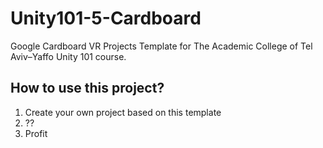 # Unity101-5-Cardboard
Google Cardboard VR Projects Template for The Academic College of Tel Aviv–Yaffo Unity 101 course.

## How to use this project?

1. Create your own project based on this template
2. ?? 
3. Profit
